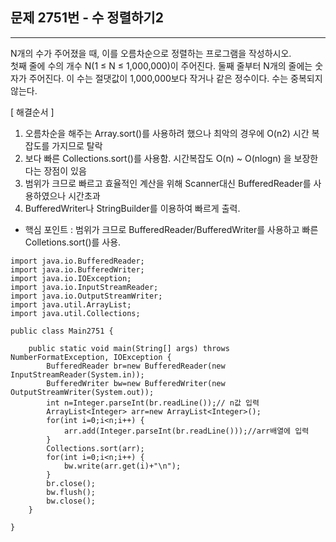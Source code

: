   
## 문제 2751번 - 수 정렬하기2 
---------------
N개의 수가 주어졌을 때, 이를 오름차순으로 정렬하는 프로그램을 작성하시오.</br>
첫째 줄에 수의 개수 N(1 ≤ N ≤ 1,000,000)이 주어진다. 둘째 줄부터 N개의 줄에는 숫자가 주어진다. 이 수는 절댓값이 1,000,000보다 작거나 같은 정수이다. 수는 중복되지 않는다.

[ 해결순서 ]
1. 오름차순을 해주는 Array.sort()를 사용하려 했으나 최악의 경우에 O(n2) 시간 복잡도를 가지므로 탈락
2. 보다 빠른 Collections.sort()를 사용함. 시간복잡도 O(n) ~ O(nlogn) 을 보장한다는 장점이 있음
3. 범위가 크므로 빠르고 효율적인 계산을 위해 Scanner대신 BufferedReader를 사용하였으나 시간초과
4. BufferedWriter나 StringBuilder를 이용하여 빠르게 출력.

* 핵심 포인트 : 범위가 크므로 BufferedReader/BufferedWriter를 사용하고 빠른 Colletions.sort()를 사용.

```
import java.io.BufferedReader;
import java.io.BufferedWriter;
import java.io.IOException;
import java.io.InputStreamReader;
import java.io.OutputStreamWriter;
import java.util.ArrayList;
import java.util.Collections;

public class Main2751 {

	public static void main(String[] args) throws NumberFormatException, IOException {
		BufferedReader br=new BufferedReader(new InputStreamReader(System.in));
		BufferedWriter bw=new BufferedWriter(new OutputStreamWriter(System.out));
		int n=Integer.parseInt(br.readLine());// n값 입력
		ArrayList<Integer> arr=new ArrayList<Integer>();
		for(int i=0;i<n;i++) {
			arr.add(Integer.parseInt(br.readLine()));//arr배열에 입력
		}
		Collections.sort(arr);
		for(int i=0;i<n;i++) {
			bw.write(arr.get(i)+"\n");
		}
		br.close();
		bw.flush();
		bw.close();
	}

}
```
